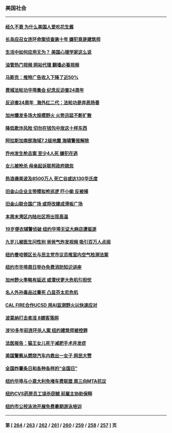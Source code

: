 ### 美国社会
---
#### [经久不衰 为什么美国人爱吃花生酱](../../pages/ncid1078160/n14035810.md?07171645) 
#### [长岛应召女连环命案侦查逾十年 嫌犯竟是建筑师](../../pages/ncid1078160/n14035868.md?07171645) 
#### [生活中如何应用无为？ 美国心理学家这么说](../../pages/ncid1078160/n14035318.md?07171645) 
#### [油管热门视频 网站代理 翻墙必看视频](http://138.2.39.72:81/youtube.html?epic-marker?07171645)
#### [马斯克：推特广告收入下降了近50%](../../pages/ncid1078160/n14035667.md?07171645) 
#### [费城法轮功华埠集会 纪念反迫害24周年](../../pages/ncid1078160/n14035656.md?07171645) 
#### [反迫害24周年   海外红二代：法轮功是弃恶扬善](../../pages/ncid1078160/n14035637.md?07171645) 
#### [加州爆发多场大规模野火 火势迅猛不断扩散](../../pages/ncid1078160/n14035621.md?07171645) 
#### [降低欺诈风险 切勿在钱包中放这十样东西](../../pages/ncid1078160/n14035589.md?07171645) 
#### [阿拉斯加南部海域7.2级地震 海啸警报解除](../../pages/ncid1078160/n14035370.md?07171645) 
#### [乔州发生枪击案 至少4人死 嫌犯在逃](../../pages/ncid1078160/n14035020.md?07171645) 
#### [女儿被枪杀 母亲起诉联邦政府疏忽](../../pages/ncid1078160/n14034916.md?07171645) 
#### [热浪袭美波及8500万人 死亡谷或达130华氏度](../../pages/ncid1078160/n14034889.md?07171645) 
#### [旧金山企业主带模拟枪巡逻 吓小偷 反被捕](../../pages/ncid1078160/n14034741.md?07171645) 
#### [旧金山联合国广场 或将改建成滑板广场](../../pages/ncid1078160/n14034725.md?07171645) 
#### [本周末湾区内陆社区将出现高温](../../pages/ncid1078160/n14034678.md?07171645) 
#### [19岁便衣辅警侦破 纽约华埠无证大麻店遭驱逐](../../pages/ncid1078160/n14034657.md?07171645) 
#### [九岁儿被医生问性别 爸爸气炸发视频 吸引百万人点阅](../../pages/ncid1078160/n14034650.md?07171645) 
#### [纽约曼哈顿区长与民主党市议员推室内空气检测法案](../../pages/ncid1078160/n14034659.md?07171645) 
#### [纽约市华埠周日举办免费消防知识讲座](../../pages/ncid1078160/n14034645.md?07171645) 
#### [加州野火季略有延迟 或潜伏更大危机引担忧](../../pages/ncid1078160/n14034590.md?07171645) 
#### [名人外孙毒品过量死 凸显芬太尼危机](../../pages/ncid1078160/n14034621.md?07171645) 
#### [CAL FIRE合作UCSD 用AI监测野火以快速应对](../../pages/ncid1078160/n14034574.md?07171645) 
#### [波莫纳打击卖淫 8嫖客落网](../../pages/ncid1078160/n14034564.md?07171645) 
#### [涉10多年前连环杀人案 纽约建筑师被控罪](../../pages/ncid1078160/n14034493.md?07171645) 
#### [法医报告：猫王女儿死于减肥手术并发症](../../pages/ncid1078160/n14033891.md?07171645) 
#### [美国警察从燃烧汽车内救出一女子 网民大赞](../../pages/ncid1078160/n14034213.md?07171645) 
#### [全国炸薯条日和各种各样的“全国日”](../../pages/ncid1078160/n14034161.md?07171645) 
#### [纽约华埠与小意大利免堵车费联盟 周三向MTA抗议](../../pages/ncid1078160/n14034104.md?07171645) 
#### [纽约CVS药房员工误杀窃贼 前雇主协助保释](../../pages/ncid1078160/n14034078.md?07171645) 
#### [纽约市公校泳池开展免费暑期游泳培训](../../pages/ncid1078160/n14034084.md?07171645) 

---
#### 第 [ [264](./264.md?07171645) / [263](./263.md?07171645) / [262](./262.md?07171645) / [261](./261.md?07171645) / [260](./260.md?07171645) / [259](./259.md?07171645) / [258](./258.md?07171645) / [257](./257.md?07171645) ] 页
